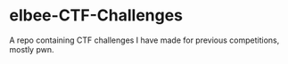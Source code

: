 # elbee-CTF-Challenges
A repo containing CTF challenges I have made for previous competitions, mostly pwn.
